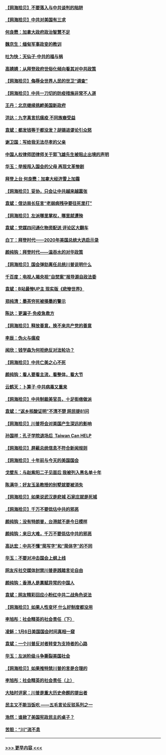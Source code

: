 #### [【网海拾贝】不要落入与中共谈判的陷阱](../pages/nsc993/n12735229.md?t=02060651) 
#### [【网海拾贝】中共对美国有三求](../pages/nsc993/n12735197.md?t=02060651) 
#### [何良懋：加拿大政府政治智慧不足](../pages/nsc993/n12734323.md?t=02060651) 
#### [魏京生：缅甸军事政变的教训](../pages/nsc993/n12732470.md?t=02060651) 
#### [吐为快：天仙子·中共的福与祸](../pages/nsc993/n12732165.md?t=02060651) 
#### [高婧婧：从拜登政府世俗化倾向看其对中共政策](../pages/nsc993/n12730028.md?t=02060651) 
#### [【网海拾贝】侮辱全世界人民的世卫“调查”](../pages/nsc993/n12727884.md?t=02060651) 
#### [【网海拾贝】中共一刀切的防疫措施非常不人道](../pages/nsc993/n12724879.md?t=02060651) 
#### [王丹：北京继续挑衅美国新政府](../pages/nsc993/n12722456.md?t=02060651) 
#### [洪达：九字真言抗瘟疫 不同族裔受益](../pages/nsc993/n12722448.md?t=02060651) 
#### [袁斌：都发钱等于都没发？胡锡进谬论引众怒](../pages/nsc993/n12722393.md?t=02060651) 
#### [谢卫国：写给我无法尽孝的父亲](../pages/nsc993/n12720325.md?t=02060651) 
#### [中国人权律师团律师关于郭飞雄先生被阻止出境的声明](../pages/nsc993/n12720203.md?t=02060651) 
#### [华玉：举报闯入国会的父母 再现文革惨剧](../pages/nsc993/n12719070.md?t=02060651) 
#### [拜登上台 何良懋：加拿大经济雪上加霜](../pages/nsc993/n12718943.md?t=02060651) 
#### [【网海拾贝】妥协，只会让中共越来越嚣张](../pages/nsc993/n12717392.md?t=02060651) 
#### [袁斌：信访局长狂言“老弱病残孕要往死里打”](../pages/nsc993/n12717343.md?t=02060651) 
#### [【网海拾贝】左派哪里掌权，哪里就遭殃](../pages/nsc993/n12715009.md?t=02060651) 
#### [袁斌：党媒四问通化物资配送 评论区大翻车](../pages/nsc993/n12714950.md?t=02060651) 
#### [白丁：拜登时代——2020年美国总统大选启示录](../pages/nsc993/n12714920.md?t=02060651) 
#### [颜纯钩：拜登时代——温吞水的对华政策](../pages/nsc993/n12713245.md?t=02060651) 
#### [【网海拾贝】国会弹劾离任总统川普说明什么](../pages/nsc993/n12712816.md?t=02060651) 
#### [千百度：电视人揭央视“自焚案”报导源自政法委](../pages/nsc993/n12709760.md?t=02060651) 
#### [袁斌：B站最惨UP主 现实版《悲惨世界》](../pages/nsc993/n12709686.md?t=02060651) 
#### [郑纯清：墨茶穷死被搽墨的警示](../pages/nsc993/n12709262.md?t=02060651) 
#### [陈达：更漏子·免疫急救方](../pages/nsc993/n12709244.md?t=02060651) 
#### [【网海拾贝】释放善意，换不来共产党的善意](../pages/nsc993/n12708361.md?t=02060651) 
#### [李辰：伪火与瘟疫](../pages/nsc993/n12707981.md?t=02060651) 
#### [闻欣：钱学森为何拒绝反对法轮功？](../pages/nsc993/n12707407.md?t=02060651) 
#### [【网海拾贝】中共亡美之心不死](../pages/nsc993/n12707621.md?t=02060651) 
#### [颜纯钩：看人要看主流，看整体，看大节](../pages/nsc993/n12707536.md?t=02060651) 
#### [云鹤天：卜算子‧中共病毒又重来](../pages/nsc993/n12707408.md?t=02060651) 
#### [【网海拾贝】中共制裁美官员，十足街痞做派](../pages/nsc993/n12705115.md?t=02060651) 
#### [袁斌：“返乡核酸证明”不清不楚 网民提81问](../pages/nsc993/n12704982.md?t=02060651) 
#### [【网海拾贝】川普将会对美国产生深远的影响](../pages/nsc993/n12703045.md?t=02060651) 
#### [孙国祥：孔子学院退场后  Taiwan Can HELP](../pages/nsc993/n12702430.md?t=02060651) 
#### [【网海拾贝】屏蔽总统信息不符合新闻规则](../pages/nsc993/n12699998.md?t=02060651) 
#### [【网海拾贝】十年前与今天的美国国会](../pages/nsc993/n12696993.md?t=02060651) 
#### [戈壁东：与赵紫阳二子见面后 我被列入黑名单十年](../pages/nsc993/n12696215.md?t=02060651) 
#### [陈满华：好友玉圣教授的别墅就要被消失](../pages/nsc993/n12695411.md?t=02060651) 
#### [【网海拾贝】如果说武汉是悲城 石家庄就是死城](../pages/nsc993/n12694589.md?t=02060651) 
#### [【网海拾贝】千万不要低估中共的邪恶](../pages/nsc993/n12692771.md?t=02060651) 
#### [颜纯钩：没有特朗普，台港就不是今日模样](../pages/nsc993/n12692678.md?t=02060651) 
#### [颜纯钩：来日大难，千万不要低估中共的邪恶](../pages/nsc993/n12692080.md?t=02060651) 
#### [高达宏：中共不懂“简写字”和“简体字”的不同](../pages/nsc993/n12692068.md?t=02060651) 
#### [华玉：不要对冲击国会上纲上线](../pages/nsc993/n12689948.md?t=02060651) 
#### [网友斥社交媒体封禁川普是践踏言论自由](../pages/nsc993/n12687482.md?t=02060651) 
#### [颜纯钩：香港人是禀赋异常的中国人](../pages/nsc993/n12685142.md?t=02060651) 
#### [袁斌：网友精彩回应小粉红中共二战角色说法](../pages/nsc993/n12684994.md?t=02060651) 
#### [【网海拾贝】如果人性变坏 什么好制度都没用](../pages/nsc993/n12683000.md?t=02060651) 
#### [李旭彤：社会精英的社会责任（下）](../pages/nsc993/n12680604.md?t=02060651) 
#### [凌稣：1月6日美国国会时间真相一窥](../pages/nsc993/n12682780.md?t=02060651) 
#### [袁斌：一个川普反对者转变为支持者的心路](../pages/nsc993/n12682700.md?t=02060651) 
#### [华玉：左派阶级斗争撕裂美国社会](../pages/nsc993/n12681226.md?t=02060651) 
#### [【网海拾贝】如果推特禁川普的言是合理的](../pages/nsc993/n12681232.md?t=02060651) 
#### [李旭彤：社会精英的社会责任（上）](../pages/nsc993/n12680501.md?t=02060651) 
#### [大陆时评家：川普是重大历史命题的提出者](../pages/nsc993/n12679904.md?t=02060651) 
#### [民主又不能当饭吃 ——五毛言论反驳系列之一](../pages/nsc993/n12679877.md?t=02060651) 
#### [浩然：谁掀了美国宪政民主的桌子？](../pages/nsc993/n12679850.md?t=02060651) 
#### [苦胆：“川”流不息](../pages/nsc993/n12678388.md?t=02060651) 

----
#### [ >>> 更早内容 <<< ](../indexes/nsc993-earlier.md)
